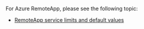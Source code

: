 For Azure RemoteApp, please see the following topic:

- [RemoteApp service limits and default values](../articles/remoteapp-servicelimits.md)
